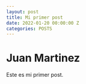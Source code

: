 ```yaml
---
layout: post
title: Mi primer post
date: 2022-01-20 00:00:00 Z
categories: POSTS
---
```


# Juan Martinez
Este es mi primer post.
